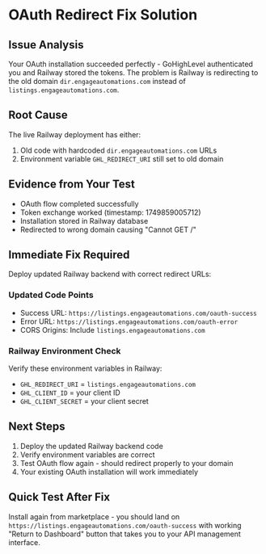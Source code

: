 # OAuth Redirect Fix Solution

## Issue Analysis

Your OAuth installation succeeded perfectly - GoHighLevel authenticated you and Railway stored the tokens. The problem is Railway is redirecting to the old domain `dir.engageautomations.com` instead of `listings.engageautomations.com`.

## Root Cause

The live Railway deployment has either:
1. Old code with hardcoded `dir.engageautomations.com` URLs
2. Environment variable `GHL_REDIRECT_URI` still set to old domain

## Evidence from Your Test

- OAuth flow completed successfully
- Token exchange worked (timestamp: 1749859005712)
- Installation stored in Railway database
- Redirected to wrong domain causing "Cannot GET /"

## Immediate Fix Required

Deploy updated Railway backend with correct redirect URLs:

### Updated Code Points
- Success URL: `https://listings.engageautomations.com/oauth-success`
- Error URL: `https://listings.engageautomations.com/oauth-error` 
- CORS Origins: Include `listings.engageautomations.com`

### Railway Environment Check
Verify these environment variables in Railway:
- `GHL_REDIRECT_URI` = `listings.engageautomations.com`
- `GHL_CLIENT_ID` = your client ID
- `GHL_CLIENT_SECRET` = your client secret

## Next Steps

1. Deploy the updated Railway backend code
2. Verify environment variables are correct
3. Test OAuth flow again - should redirect properly to your domain
4. Your existing OAuth installation will work immediately

## Quick Test After Fix

Install again from marketplace - you should land on `https://listings.engageautomations.com/oauth-success` with working "Return to Dashboard" button that takes you to your API management interface.